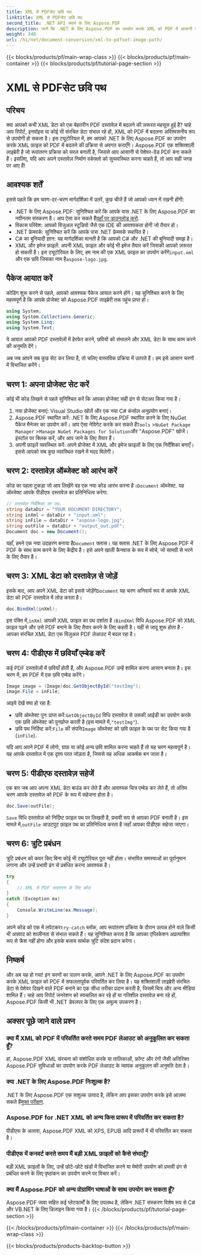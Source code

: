 ```yaml
---
title: XML से PDFसेट छवि पथ
linktitle: XML से PDFसेट छवि पथ
second_title: .NET API संदर्भ के लिए Aspose.PDF
description: जानें कि .NET के लिए Aspose.PDF का उपयोग करके XML को PDF में आसानी से कैसे परिवर्तित किया जाए। यह विस्तृत गाइड आपको सेटअप से लेकर पूरा होने तक की प्रक्रिया के बारे में चरण दर चरण बताता है।
weight: 340
url: /hi/net/document-conversion/xml-to-pdfset-image-path/
---
```


{{< blocks/products/pf/main-wrap-class >}}
{{< blocks/products/pf/main-container >}}
{{< blocks/products/pf/tutorial-page-section >}}

# XML से PDFसेट छवि पथ

## परिचय

क्या आपको कभी XML डेटा को एक बेहतरीन PDF दस्तावेज़ में बदलने की ज़रूरत महसूस हुई है? चाहे आप रिपोर्ट, इनवॉइस या कोई भी संरचित डेटा संभाल रहे हों, XML को PDF में बदलना अविश्वसनीय रूप से उपयोगी हो सकता है। इस ट्यूटोरियल में, हम आपको .NET के लिए Aspose.PDF का उपयोग करके XML फ़ाइल को PDF में बदलने की प्रक्रिया से अवगत कराएँगे। Aspose.PDF एक शक्तिशाली लाइब्रेरी है जो रूपांतरण प्रक्रिया को सरल बनाती है, जिससे आप आसानी से पेशेवर-ग्रेड PDF बना सकते हैं। इसलिए, यदि आप अपने दस्तावेज़ निर्माण वर्कफ़्लो को सुव्यवस्थित करना चाहते हैं, तो आप सही जगह पर आए हैं!

## आवश्यक शर्तें

इससे पहले कि हम चरण-दर-चरण मार्गदर्शिका में उतरें, कुछ चीजें हैं जो आपको ध्यान में रखनी होंगी:

-  .NET के लिए Aspose.PDF: सुनिश्चित करें कि आपके पास .NET के लिए Aspose.PDF का नवीनतम संस्करण है। आप ऐसा कर सकते हैं[यहाँ पर डाउनलोड करो](https://releases.aspose.com/pdf/net/).
- विकास परिवेश: आपको विजुअल स्टूडियो जैसे एक IDE की आवश्यकता होगी जो तैयार हो।
- .NET फ्रेमवर्क: सुनिश्चित करें कि आपके पास .NET फ्रेमवर्क स्थापित है।
- C# का बुनियादी ज्ञान: यह मार्गदर्शिका मानती है कि आपको C# और .NET की बुनियादी समझ है।
-  XML और इमेज फ़ाइलें: अपनी XML फ़ाइल और कोई भी इमेज तैयार करें जिसकी आपको ज़रूरत हो सकती है। इस ट्यूटोरियल के लिए, हम नाम की एक XML फ़ाइल का उपयोग करेंगे`input.xml` और एक छवि जिसका नाम है`aspose-logo.jpg`.

## पैकेज आयात करें

कोडिंग शुरू करने से पहले, आपको आवश्यक पैकेज आयात करने होंगे। यह सुनिश्चित करने के लिए महत्वपूर्ण है कि आपके प्रोजेक्ट को Aspose.PDF लाइब्रेरी तक पहुंच प्राप्त हो।

```csharp
using System;
using System.Collections.Generic;
using System.Linq;
using System.Text;
```

ये आयात आपको PDF दस्तावेज़ों में हेरफेर करने, छवियों को संभालने और XML डेटा के साथ काम करने की अनुमति देंगे।

अब जब आपने सब कुछ सेट कर लिया है, तो चलिए वास्तविक प्रक्रिया में उतरते हैं। हम इसे आसान चरणों में विभाजित करेंगे।

## चरण 1: अपना प्रोजेक्ट सेट करें

कोई भी कोड लिखने से पहले सुनिश्चित करें कि आपका प्रोजेक्ट सही ढंग से सेटअप किया गया है।

1. नया प्रोजेक्ट बनाएं: Visual Studio खोलें और एक नया C# कंसोल अनुप्रयोग बनाएं।
2.  Aspose.PDF स्थापित करें: .NET के लिए Aspose.PDF स्थापित करने के लिए NuGet पैकेज मैनेजर का उपयोग करें। आप ऐसा नेविगेट करके कर सकते हैं`Tools` >`NuGet Package Manager` >`Manage NuGet Packages for Solution`और "Aspose.PDF" खोजें। इंस्टॉल पर क्लिक करें, और आप जाने के लिए तैयार हैं।
3. अपनी फ़ाइलें व्यवस्थित करें: अपने प्रोजेक्ट में XML और इमेज फ़ाइलों के लिए एक निर्देशिका बनाएँ। इससे आपको सब कुछ व्यवस्थित रखने में मदद मिलेगी।

## चरण 2: दस्तावेज़ ऑब्जेक्ट को आरंभ करें

 कोड का पहला टुकड़ा जो आप लिखेंगे वह एक नया कोड आरंभ करना है।`Document` ऑब्जेक्ट. यह ऑब्जेक्ट आपके पीडीएफ दस्तावेज़ का प्रतिनिधित्व करेगा.

```csharp
// दस्तावेज़ निर्देशिका का पथ.
string dataDir = "YOUR DOCUMENT DIRECTORY";
string inXml = dataDir + "input.xml";
string inFile = dataDir + "aspose-logo.jpg";
string outFile = dataDir + "output_out.pdf";
Document doc = new Document();
```

 यहाँ, हमने एक नया उदाहरण बनाया है`Document` क्लास। यह क्लास .NET के लिए Aspose.PDF में PDF के साथ काम करने के लिए केंद्रीय है। इसे अपने खाली कैनवास के रूप में सोचें, जो सामग्री से भरने के लिए तैयार है।

## चरण 3: XML डेटा को दस्तावेज़ से जोड़ें

 इसके बाद, आप अपने XML डेटा को इससे जोड़ेंगे`Document` यह चरण अनिवार्य रूप से आपके XML डेटा को PDF दस्तावेज़ में लोड करता है।

```csharp
doc.BindXml(inXml);
```

 इस पंक्ति में,`inXml` आपकी XML फ़ाइल का पथ दर्शाता है।`BindXml` विधि Aspose.PDF को XML फ़ाइल पढ़ने और उसे PDF बनाने के लिए तैयार करने के लिए कहती है। यहीं से जादू शुरू होता है - आपका संरचित XML डेटा एक विज़ुअल PDF लेआउट में बदल रहा है।

## चरण 4: पीडीएफ में छवियाँ एम्बेड करें

कई PDF दस्तावेज़ों में छवियाँ होती हैं, और Aspose.PDF उन्हें शामिल करना आसान बनाता है। इस चरण में, हम PDF में एक छवि एम्बेड करेंगे।

```csharp
Image image = (Image)doc.GetObjectById("testImg");
image.File = inFile;
```

आइये देखें क्या हो रहा है:

-  छवि ऑब्जेक्ट पुनः प्राप्त करें:`GetObjectById` विधि दस्तावेज़ से उसकी आईडी का उपयोग करके एक छवि ऑब्जेक्ट को पुनर्प्राप्त करती है (इस मामले में,`"testImg"`).
-  छवि पथ निर्दिष्ट करें:`File` की संपत्ति`Image` ऑब्जेक्ट को छवि फ़ाइल के पथ पर सेट किया गया है (`inFile`).

यदि आप अपने PDF में लोगो, ग्राफ़ या कोई अन्य छवि शामिल करना चाहते हैं तो यह चरण महत्वपूर्ण है। यह आपके दस्तावेज़ में एक दृश्य परत जोड़ता है, जिससे यह अधिक आकर्षक बन जाता है।

## चरण 5: पीडीएफ दस्तावेज़ सहेजें

एक बार जब आप अपना XML डेटा बाउंड कर लेते हैं और आवश्यक चित्र एम्बेड कर लेते हैं, तो अंतिम चरण आपके दस्तावेज़ को PDF के रूप में सहेजना होता है।

```csharp
doc.Save(outFile);
```

`Save` विधि दस्तावेज़ को निर्दिष्ट फ़ाइल पथ पर लिखती है, प्रभावी रूप से आपका PDF बनाती है। इस मामले में,`outFile` आउटपुट फ़ाइल पथ का प्रतिनिधित्व करता है जहाँ आपका पीडीएफ सहेजा जाएगा।

## चरण 6: त्रुटि प्रबंधन

त्रुटि प्रबंधन को कवर किए बिना कोई भी ट्यूटोरियल पूरा नहीं होता। संभावित समस्याओं का पूर्वानुमान लगाना और उन्हें प्रभावी ढंग से प्रबंधित करना आवश्यक है।

```csharp
try
{
    // XML से PDF रूपांतरण के लिए कोड
}
catch (Exception ex)
{
    Console.WriteLine(ex.Message);
}
```

 अपने कोड को एक में लपेटकर`try-catch` ब्लॉक, आप रूपांतरण प्रक्रिया के दौरान उत्पन्न होने वाले किसी भी अपवाद को शालीनता से संभाल सकते हैं। यह सुनिश्चित करता है कि आपका एप्लिकेशन अप्रत्याशित रूप से क्रैश नहीं होगा और इसके बजाय सार्थक त्रुटि संदेश प्रदान करेगा।

## निष्कर्ष

और अब यह हो गया! इन चरणों का पालन करके, आपने .NET के लिए Aspose.PDF का उपयोग करके XML फ़ाइल को PDF में सफलतापूर्वक परिवर्तित कर लिया है। यह शक्तिशाली लाइब्रेरी संरचित डेटा से पेशेवर दिखने वाले PDF बनाने का एक सीधा तरीका प्रदान करती है, जिसमें चित्र और अन्य मीडिया शामिल हैं। चाहे आप रिपोर्ट जनरेशन को स्वचालित कर रहे हों या गतिशील दस्तावेज़ बना रहे हों, Aspose.PDF किसी भी .NET डेवलपर के लिए एक अमूल्य उपकरण है।

## अक्सर पूछे जाने वाले प्रश्न

### क्या मैं XML को PDF में परिवर्तित करते समय PDF लेआउट को अनुकूलित कर सकता हूँ?
हां, Aspose.PDF XML संरचना को संशोधित करके या तालिकाओं, फ़ॉन्ट और रंगों जैसी अतिरिक्त Aspose.PDF सुविधाओं का उपयोग करके PDF लेआउट के व्यापक अनुकूलन की अनुमति देता है।

### क्या .NET के लिए Aspose.PDF निःशुल्क है?
 .NET के लिए Aspose.PDF एक सशुल्क उत्पाद है, लेकिन आप इसका उपयोग करके इसे आज़मा सकते हैं[मुफ्त परीक्षण](https://releases.aspose.com/).

### Aspose.PDF for .NET XML को अन्य किस प्रारूप में परिवर्तित कर सकता है?
पीडीएफ के अलावा, Aspose.PDF XML को XPS, EPUB आदि प्रारूपों में भी परिवर्तित कर सकता है।

### पीडीएफ में कनवर्ट करते समय मैं बड़ी XML फ़ाइलों को कैसे संभालूँ?
बड़ी XML फ़ाइलों के लिए, उन्हें छोटे-छोटे खंडों में विभाजित करने या मेमोरी उपयोग को प्रभावी ढंग से प्रबंधित करने के लिए पृष्ठांकन का उपयोग करने पर विचार करें।

### क्या मैं Aspose.PDF को अन्य प्रोग्रामिंग भाषाओं के साथ उपयोग कर सकता हूँ?
Aspose.PDF जावा सहित कई प्लेटफार्मों के लिए उपलब्ध है, लेकिन .NET संस्करण विशेष रूप से C# और VB.NET के लिए डिज़ाइन किया गया है।
{{< /blocks/products/pf/tutorial-page-section >}}

{{< /blocks/products/pf/main-container >}}
{{< /blocks/products/pf/main-wrap-class >}}

{{< blocks/products/products-backtop-button >}}
